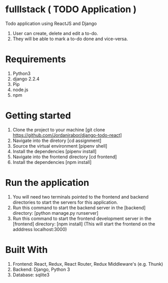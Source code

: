 # fulllstack ( TODO Application )
Todo application  using ReactJS and Django 
1.	User can create, delete and edit a to-do. 
2.	They will be able to mark a to-do done and vice-versa. 


# Requirements
1. Python3
2. django 2.2.4
3. Pip
4. node.js
5. npm

# Getting started

1. Clone the project to your machine [git clone https://github.com/Jordanirabor/django-todo-react]
2. Navigate into the diretory [cd assignment]
3. Source the virtual environment [pipenv shell]
4. Install the dependencies [pipenv install]
5. Navigate into the frontend directory [cd frontend]
6. Install the dependencies [npm install]

# Run the application

1. You will need two terminals pointed to the frontend and backend directories to start the servers for this application.
2. Run this command to start the backend server in the [backend] directory: [python manage.py runserver] 
3. Run this command to start the frontend development server in the [frontend] directory: [npm install] (This will start the frontend on the adddress localhost:3000)

# Built With
1.	Frontend: React, Redux, React Router, Redux Middleware's (e.g. Thunk) 
2.	Backend: Django, Python 3 
3.	Database: sqlite3
